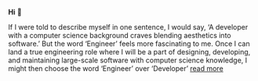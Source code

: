 **Hi** 👋

If I were told to describe myself in one sentence, I would say, ‘A developer with a computer science background craves blending aesthetics into software.’ But the word ‘Engineer’ feels more fascinating to me. Once I can land a true engineering role where I will be a part of designing, developing, and maintaining large-scale software with computer science knowledge, I might then choose the word ‘Engineer’ over ‘Developer’ [read more](https://dub.sh/shamim-bio-gh)
